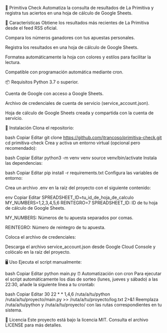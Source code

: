 🧮 Primitiva Check
Automatiza la consulta de resultados de La Primitiva y registra tus aciertos en una hoja de cálculo de Google Sheets.

🚀 Características
Obtiene los resultados más recientes de La Primitiva desde el feed RSS oficial.

Compara los números ganadores con tus apuestas personales.

Registra los resultados en una hoja de cálculo de Google Sheets.

Formatea automáticamente la hoja con colores y estilos para facilitar la lectura.

Compatible con programación automática mediante cron.

📦 Requisitos
Python 3.7 o superior.

Cuenta de Google con acceso a Google Sheets.

Archivo de credenciales de cuenta de servicio (service_account.json).

Hoja de cálculo de Google Sheets creada y compartida con la cuenta de servicio.

🔧 Instalación
Clona el repositorio:

bash
Copiar
Editar
git clone https://github.com/jtrancoso/primitiva-check.git
cd primitiva-check
Crea y activa un entorno virtual (opcional pero recomendado):

bash
Copiar
Editar
python3 -m venv venv
source venv/bin/activate
Instala las dependencias:

bash
Copiar
Editar
pip install -r requirements.txt
Configura las variables de entorno:

Crea un archivo .env en la raíz del proyecto con el siguiente contenido:

env
Copiar
Editar
SPREADSHEET_ID=tu_id_de_hoja_de_calculo
MY_NUMBERS=1,2,3,4,5,6
REINTEGRO=7
SPREADSHEET_ID: ID de tu hoja de cálculo de Google Sheets.

MY_NUMBERS: Números de tu apuesta separados por comas.

REINTEGRO: Número de reintegro de tu apuesta.

Coloca el archivo de credenciales:

Descarga el archivo service_account.json desde Google Cloud Console y colócalo en la raíz del proyecto.

🖥️ Uso
Ejecuta el script manualmente:

bash
Copiar
Editar
python main.py
⏰ Automatización con cron
Para ejecutar el script automáticamente los días de sorteo (lunes, jueves y sábado) a las 22:30, añade la siguiente línea a tu crontab:

bash
Copiar
Editar
30 22 * * 1,4,6 /ruta/a/tu/python /ruta/a/tu/proyecto/main.py >> /ruta/a/tu/proyecto/log.txt 2>&1
Reemplaza /ruta/a/tu/python y /ruta/a/tu/proyecto/ con las rutas correspondientes en tu sistema.

📄 Licencia
Este proyecto está bajo la licencia MIT. Consulta el archivo LICENSE para más detalles.